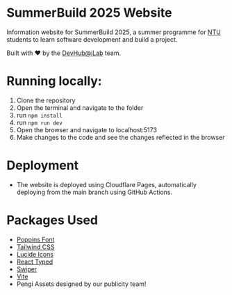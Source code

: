 # SummerBuild 2025 Website
Information website for SummerBuild 2025, a summer programme for [NTU](https://www.ntu.edu.sg/) students to learn software development and build a project. 

Built with ❤️ by the [DevHub@iLab](https://github.com/DevHub-iLab) team.

# Running locally:

1. Clone the repository
2. Open the terminal and navigate to the folder
3. run `npm install`
4. run `npm run dev`
5. Open the browser and navigate to localhost:5173
6. Make changes to the code and see the changes reflected in the browser

# Deployment

 - The website is deployed using Cloudflare Pages, automatically deploying from the main branch using GitHub Actions.

# Packages Used

 - [Poppins Font](https://fonts.google.com/specimen/Poppins)
 - [Tailwind CSS](https://tailwindcss.com/)
 - [Lucide Icons](https://github.com/lucide-icons/lucide)
 - [React Typed](https://github.com/ssbeefeater/react-typed)
 - [Swiper](https://swiperjs.com/)
 - [Vite](https://vitejs.dev/)
 - Pengi Assets designed by our publicity team!
